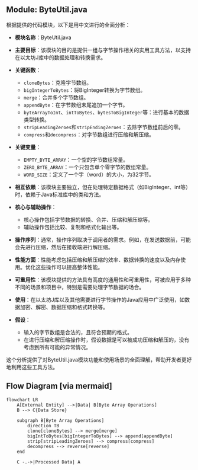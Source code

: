 ## Module: ByteUtil.java
根据提供的代码模块，以下是用中文进行的全面分析：

- **模块名称**：ByteUtil.java

- **主要目标**：该模块的目的是提供一组与字节操作相关的实用工具方法，以支持在以太坊J库中的数据处理和转换需求。

- **关键函数**：
  - `cloneBytes`：克隆字节数组。
  - `bigIntegerToBytes`：将BigInteger转换为字节数组。
  - `merge`：合并多个字节数组。
  - `appendByte`：在字节数组末尾追加一个字节。
  - `byteArrayToInt`、`intToBytes`、`bytesToBigInteger`等：进行基本的数据类型转换。
  - `stripLeadingZeroes`和`stripEndingZeroes`：去除字节数组前后的零。
  - `compress`和`decompress`：对字节数组进行压缩和解压缩。

- **关键变量**：
  - `EMPTY_BYTE_ARRAY`：一个空的字节数组常量。
  - `ZERO_BYTE_ARRAY`：一个只包含单个零字节的数组常量。
  - `WORD_SIZE`：定义了一个字（word）的大小，为32字节。

- **相互依赖**：该模块主要独立，但在处理特定数据格式（如BigInteger、int等）时，依赖于Java标准库中的类和方法。

- **核心与辅助操作**：
  - 核心操作包括字节数据的转换、合并、压缩和解压缩等。
  - 辅助操作包括比较、复制和格式化输出等。

- **操作序列**：通常，操作序列取决于调用者的需求。例如，在发送数据前，可能会先进行压缩，然后在接收端进行解压缩。

- **性能方面**：性能考虑包括压缩和解压缩的效率、数据转换的速度以及内存使用。优化这些操作可以提高整体性能。

- **可重用性**：该模块提供的方法具有高度的通用性和可重用性，可被应用于多种不同的场景和项目中，特别是需要处理字节数据的场合。

- **使用**：在以太坊J库以及其他需要进行字节操作的Java应用中广泛使用，如数据加密、解密、数据压缩和格式转换等。

- **假设**：
  - 输入的字节数组是合法的，且符合预期的格式。
  - 在进行压缩和解压缩操作时，假设数据是可以被成功压缩和解压的，没有考虑到所有可能的异常情况。

这个分析提供了对ByteUtil.java模块功能和使用场景的全面理解，帮助开发者更好地利用这些工具方法。
## Flow Diagram [via mermaid]
```mermaid
flowchart LR
    A[External Entity] -->|Data| B[Byte Array Operations]
    B --> C{Data Store}

    subgraph B[Byte Array Operations]
        direction TB
        clone[cloneBytes] --> merge[merge]
        bigIntToBytes[bigIntegerToBytes] --> append[appendByte]
        strip[stripLeadingZeroes] --> compress[compress]
        decompress --> reverse[reverse]
    end

    C -.->|Processed Data| A
```
